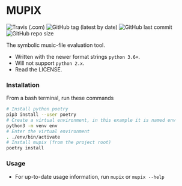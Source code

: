 # MUPIX
![Travis (.com)](https://img.shields.io/travis/com/deepio/gandalf)
![GitHub tag (latest by date)](https://img.shields.io/github/tag-date/deepio/gandalf)
![GitHub last commit](https://img.shields.io/github/last-commit/deepio/gandalf)
![GitHub repo size](https://img.shields.io/github/repo-size/deepio/gandalf)

The symbolic music-file evaluation tool.
- Written with the newer format strings `python 3.6+`.
- Will not support `python 2.x`.
- Read the LICENSE.

### Installation
From a bash terminal, run these commands
```bash
# Install python poetry
pip3 install --user poetry
# Create a virtual environment, in this example it is named env
python3 -m venv env
# Enter the virtual environment
. ./env/bin/activate
# Install mupix (from the project root)
poetry install
```


### Usage
- For up-to-date usage information, run `mupix` or `mupix --help`
